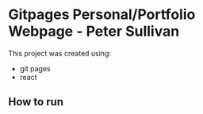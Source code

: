 # Gitpages Personal/Portfolio Webpage - Peter Sullivan

This project was created using:
-   git pages
-   react

## How to run



